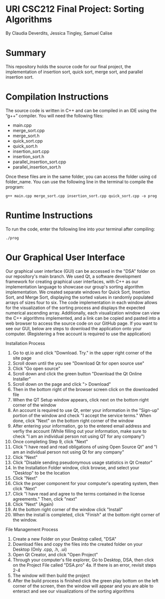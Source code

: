 # URI CSC212 Final Project: Sorting Algorithms
By Claudia Deverdits, Jessica Tingley, Samuel Calise

# Summary
This repository holds the source code for our final project, the implementation of insertion sort, quick sort, merge sort, and parallel insertion sort. 

# Compilation Instructions
The source code is written in C++ and can be compiled in an IDE using the “g++” compiler. You will need the following files:

* main.cpp
* merge_sort.cpp
* merge_sort.h
* quick_sort.cpp
* quick_sort.h
* insertion_sort.cpp
* insertion_sort.h
* parallel_insertion_sort.cpp
* parallel_insertion_sort.h

Once these files are in the same folder, you can access the folder using cd folder_name. You can use the following line in the terminal to compile the program:

```
g++ main.cpp merge_sort.cpp insertion_sort.cpp quick_sort.cpp -o prog
```

# Runtime Instructions
To run the code, enter the following line into your terminal after compiling: 

```
./prog
```

# Our Graphical User Interface
Our graphical user interface (GUI) can be accessed in the "DSA" folder on our repository's main branch. We used Qt, a software development framework for creating graphical user interfaces, with C++ as our implementation language to showcase our group's sorting algorithm implementation. We created separate windows for Quick Sort, Insertion Sort, and Merge Sort, displaying the sorted values in randomly populated arrays of sizes four to six. The code implementation in each window allows for the visualization of the sorting process and displays the expected numerical ascending array. Additionally, each visualization window can view the C++ algorithms implemented, and a link can be copied and pasted into a web browser to access the source code on our GitHub page. If you want to see our GUI, below are steps to download the application onto your computer. (Registering a free account is required to use the application)


Installation Process
1. Go to qt.io and click "Download. Try." in the upper right corner of the site page
2. Scroll down until the you see "Download Qt for open source use"
3. Click "Go open source"
4. Scroll down and click the green button "Download the Qt Online Installer"
5. Scroll down on the page and click "> Download"
6. Then in the bottom right of the browser screen click on the downloaded file
7. When the QT Setup window appears, click next on the bottom right corner of the window
8. An account is required to use Qt, enter your information in the "Sign-up" portion of the window and check "I accept the service terms." When done, click "Next" on the bottom right corner of the window
9. After entering your information, go to the entered email address and verfiy the account (While filling out your information, make sure to check "I am an individual person not using QT for any company")
10. Once completing Step 9, click "Next"
11. Click "I have read and read obligations of using Open Source Qt" and "I am an individual person not using Qt for any company"
12. Click "Next"
13. Click "Disable sending pseudonymous usage statistics in Qt Creator"
14. In the Installation Folder window, click browse, and select your "Desktop" to be the location
15. Click "Next"
16. Click the proper component for your computer's operating system, then click "Next"
17. Click "I have read and agree to the terms contained in the license agreements." Then, click "next"
18. Click "Next" (Again)
19. At the bottom right corner of the window click "Install"
20. When the install is completed, click "Finish" at the bottom right corner of the window.

File Management Process
1. Create a new Folder on your Desktop called, "DSA"
2. Download files and copy the files into the created folder on your Desktop (Only .cpp, .h, .ui)
3. Open Qt Creator, and click "Open Project"
4. Through your computer's file explorer, Go to Desktop, DSA, then click on the Project File called "DSA.pro"
4a. If there is an error, revisit steps 2-4
5. The window will then build the project
6. After the build process is finished click the green play bottom on the left corner of the screen, then the window will appear and you are able to enteract and see our visualizations of the sorting algorithms
